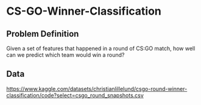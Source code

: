 # CS-GO-Winner-Classification

## Problem Definition

Given a set of features that happened in a round of CS:GO match, how well can we predict which team would win a round?

## Data

https://www.kaggle.com/datasets/christianlillelund/csgo-round-winner-classification/code?select=csgo_round_snapshots.csv
